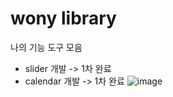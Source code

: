 # wony library

나의 기능 도구 모음
- slider 개발 -> 1차 완료
- calendar 개발 -> 1차 완료
![image](https://github.com/BANGWON-LEE/my_library/assets/74960408/656f3509-04aa-484e-a87a-4d5954195c5b)
